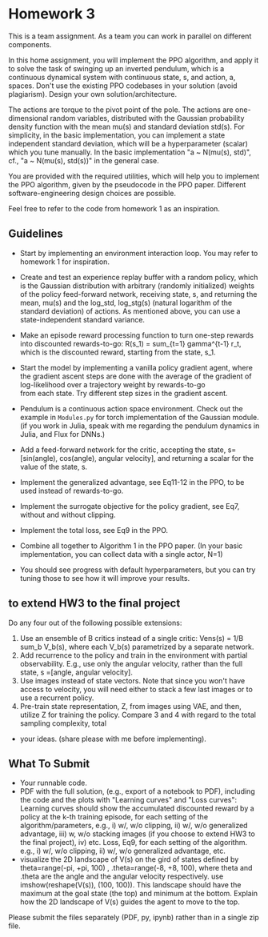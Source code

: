 # Homework 3

This is a team assignment. As a team you can work in parallel on different components. 

In this home assignment, you will implement the PPO algorithm, and apply 
it to solve the task of swinging up an inverted pendulum, which is a  continuous dynamical 
system with continuous state, s, and action, a, spaces. Don't use the existing PPO codebases
in your solution (avoid plagiarism). Design your own solution/architecture. 

The actions are torque to the pivot point of the pole. The actions are one-dimensional
random variables, distributed with the Gaussian probability density function with the 
mean mu(s) and standard deviation std(s). For simplicity, in the basic implementation, 
you can implement a state independent standard deviation, which will be a 
hyperparameter (scalar) which you tune manually. In the basic implementation "a ~ N(mu(s), std)",
cf., "a ~ N(mu(s), std(s))" in the general case.

You are provided with the required utilities, which will help you to implement 
the PPO algorithm, given by the pseudocode in the PPO paper.
Different software-engineering design choices are possible.

Feel free to refer to the code from homework 1 as an inspiration. 


## Guidelines

* Start by implementing an environment interaction loop. You may refer to homework 1 for inspiration. 

* Create and test an experience replay buffer with a random policy, which is the 
Gaussian distribution with arbitrary (randomly initialized) weights of the policy feed-forward network,
receiving state, s, and returning the mean, mu(s) and the log_std, log_stg(s) 
(natural logarithm of the standard deviation) of actions.  As mentioned above, you can use 
a state-independent standard variance.

* Make an episode reward processing function to turn one-step rewards into discounted rewards-to-go:
R(s_1) = sum_{t=1} gamma^{t-1} r_t, which is the discounted reward, starting from the state, s_1.

* Start the model by implementing a vanilla policy gradient agent, where the gradient ascent steps
are done with the average of the gradient of log-likelihood over a trajectory weight by rewards-to-go   
from each state. Try different step sizes in the gradient ascent.  

* Pendulum is a continuous action space environment. 
Check out the example in `Modules.py` for torch implementation of the Gaussian module.  (if you work in Julia, speak with me regarding the pendulum dynamics in Julia, and Flux for DNNs.)

* Add a feed-forward network for the critic, accepting the state, s=[sin(angle), cos(angle), angular velocity], and returning a scalar for the value of the state, s.

* Implement the generalized advantage, see Eq11-12 in the PPO, to be used instead of rewards-to-go.

* Implement the surrogate objective for the policy gradient, see Eq7, without and without clipping. 

* Implement the total loss, see Eq9 in the PPO.    

* Combine all together to Algorithm 1 in the PPO paper. (In your basic implementation, you can collect data with a single actor, N=1)

* You should see progress with default hyperparameters, but you can try tuning those to 
see how it will improve your results. 
 

## to extend HW3 to the final project

Do any four out of the following possible extensions:   
1. Use an ensemble of B critics instead of a single critic: Vens(s) = 1/B sum_b V_b(s), where each V_b(s) parametrized by a separate network.  
2. Add recurrence to the policy and train in the environment with partial observability. E.g., use only the angular velocity, rather than the full state, s =[angle, angular velocity]. 
3. Use images instead of state vectors. Note that since you won't have 
access to velocity, you will need either to stack a few last images or to use a recurrent policy.
4. Pre-train state representation, Z, from images using VAE, and then, utilize Z for training the policy. Compare 3 and 4 with regard to the total sampling complexity, total 
- your ideas. (share please with me before implementing). 


## What To Submit
- Your runnable code.
- PDF with the full solution, (e.g., export of a notebook to PDF), including the code and the plots with "Learning curves" and "Loss curves":
   Learning curves should show the accumulated discounted reward by a policy at the k-th training episode, for each setting of the algorithm/parameters, e.g., i) w/, w/o clipping, ii) w/, w/o generalized advantage, iii) w, w/o stacking images (if you choose to extend HW3 to the final project), iv) etc. 
  Loss, Eq9, for each setting of the algorithm. e.g., i) w/, w/o clipping, ii) w/, w/o generalized advantage, etc.
- visualize the 2D landscape of V(s) on the gird of states defined by theta=range(-pi, +pi,  100) , .theta=range(-8, +8, 100), where theta and .theta are the angle and the angular velocity respectively. use imshow(reshape(V(s)), (100, 100)). This landscape should have the maximum at the goal state (the top) and minimum at the bottom. Explain how the 2D landscape of V(s) guides the agent to move to the top. 


Please submit the files separately (PDF, py, ipynb) rather than in a single zip file. 
